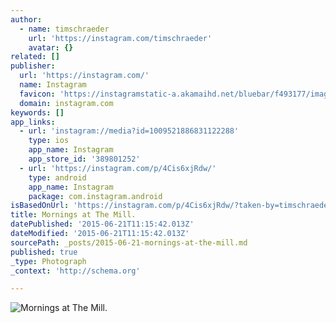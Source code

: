 ```yaml
---
author:
  - name: timschraeder
    url: 'https://instagram.com/timschraeder'
    avatar: {}
related: []
publisher:
  url: 'https://instagram.com/'
  name: Instagram
  favicon: 'https://instagramstatic-a.akamaihd.net/bluebar/f493177/images/ico/favicon.ico'
  domain: instagram.com
keywords: []
app_links:
  - url: 'instagram://media?id=1009521886831122288'
    type: ios
    app_name: Instagram
    app_store_id: '389801252'
  - url: 'https://instagram.com/p/4Cis6xjRdw/'
    type: android
    app_name: Instagram
    package: com.instagram.android
isBasedOnUrl: 'https://instagram.com/p/4Cis6xjRdw/?taken-by=timschraeder'
title: Mornings at The Mill.
datePublished: '2015-06-21T11:15:42.013Z'
dateModified: '2015-06-21T11:15:42.013Z'
sourcePath: _posts/2015-06-21-mornings-at-the-mill.md
published: true
_type: Photograph
_context: 'http://schema.org'

---
```

![Mornings at The Mill&period;](https://igcdn-photos-d-a.akamaihd.net/hphotos-ak-xaf1/t51.2885-15/11351904_1452919115009611_654237336_n.jpg)